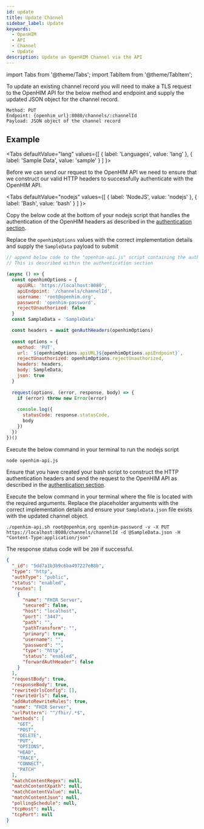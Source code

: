 ```yaml
---
id: update
title: Update Channel
sidebar_label: Update
keywords:
  - OpenHIM
  - API
  - Channel
  - Update
description: Update an OpenHIM Channel via the API
---
```


import Tabs from '@theme/Tabs';
import TabItem from '@theme/TabItem';

To update an existing channel record you will need to make a TLS request to the OpenHIM API for the below method and endpoint and supply the updated JSON object for the channel record.


```curl
Method: PUT
Endpoint: {openhim_url}:8080/channels/:channelId
Payload: JSON object of the channel record
```

## Example

<Tabs
  defaultValue="lang"
  values={[
    { label: 'Languages', value: 'lang' },
    { label: 'Sample Data', value: 'sample' }
  ]
}>
<TabItem value="lang">

  Before we can send our request to the OpenHIM API we need to ensure that we construct our valid HTTP headers to successfully authenticate with the OpenHIM API. 

  <Tabs
    defaultValue="nodejs"
    values={[
      { label: 'NodeJS', value: 'nodejs' },
      { label: 'Bash', value: 'bash' }
    ]
  }>
  <TabItem value="nodejs">

  Copy the below code at the bottom of your nodejs script that handles the authentication of the OpenHIM headers as described in the [authentication section](../introduction/authentication.md). 

  Replace the `openhimOptions` values with the correct implementation details and supply the `SampleData` payload to submit

  ```javascript
  // append below code to the "openhim-api.js" script containing the authentication methods. 
  // This is described within the authentication section

  (async () => {
    const openhimOptions = {
      apiURL: 'https://localhost:8080',
      apiEndpoint: '/channels/channelId',
      username: 'root@openhim.org',
      password: 'openhim-password',
      rejectUnauthorized: false
    }
    const SampleData = 'SampleData'

    const headers = await genAuthHeaders(openhimOptions)
    
    const options = { 
      method: 'PUT',
      url: `${openhimOptions.apiURL}${openhimOptions.apiEndpoint}`,
      rejectUnauthorized: openhimOptions.rejectUnauthorized,
      headers: headers,
      body: SampleData,
      json: true
    }
    
    request(options, (error, response, body) => {
      if (error) throw new Error(error)
    
      console.log({
        statusCode: response.statusCode,
        body
      })
    })
  })()
  ```

  Execute the below command in your terminal to run the nodejs script

  ```bash
  node openhim-api.js
  ```

  </TabItem>
  <TabItem value="bash">

  Ensure that you have created your bash script to construct the HTTP authentication headers and send the request to the OpenHIM API as described in the [authentication section](../introduction/authentication.md). 

  Execute the below command in your terminal where the file is located with the required arguments. Replace the placeholder arguments with the correct implementation details and ensure your `SampleData.json` file exists with the updated channel object.

  ```curl
  ./openhim-api.sh root@openhim.org openhim-password -v -X PUT https://localhost:8080/channels/channelId -d @SampleData.json -H "Content-Type:application/json"
  ```

  </TabItem>
  </Tabs>

  The response status code will be `200` if successful.
</TabItem>
<TabItem value="sample">

  ```json
  {
    "_id": "5dd7a1b3b9c6ba497227e88b",
    "type": "http",
    "authType": "public",
    "status": "enabled",
    "routes": [
      {
        "name": "FHIR Server",
        "secured": false,
        "host": "localhost",
        "port": "3447",
        "path": "",
        "pathTransform": "",
        "primary": true,
        "username": "",
        "password": "",
        "type": "http",
        "status": "enabled",
        "forwardAuthHeader": false
      }
    ],
    "requestBody": true,
    "responseBody": true,
    "rewriteUrlsConfig": [],
    "rewriteUrls": false,
    "addAutoRewriteRules": true,
    "name": "FHIR Server",
    "urlPattern": "^/fhir/.*$",
    "methods": [
      "GET",
      "POST",
      "DELETE",
      "PUT",
      "OPTIONS",
      "HEAD",
      "TRACE",
      "CONNECT",
      "PATCH"
    ],
    "matchContentRegex": null,
    "matchContentXpath": null,
    "matchContentValue": null,
    "matchContentJson": null,
    "pollingSchedule": null,
    "tcpHost": null,
    "tcpPort": null
  }
  ```

</TabItem>
</Tabs>
